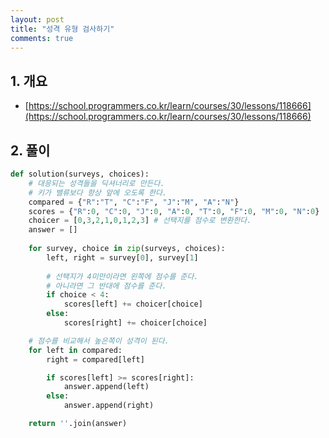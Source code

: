 ```yaml
---
layout: post
title: "성격 유형 검사하기"
comments: true
---
```


## 1. 개요
- [https://school.programmers.co.kr/learn/courses/30/lessons/118666](https://school.programmers.co.kr/learn/courses/30/lessons/118666)

## 2. 풀이
```python
def solution(surveys, choices):
    # 대응되는 성격들을 딕셔너리로 만든다.
    # 키가 밸류보다 항상 앞에 오도록 한다.
    compared = {"R":"T", "C":"F", "J":"M", "A":"N"}
    scores = {"R":0, "C":0, "J":0, "A":0, "T":0, "F":0, "M":0, "N":0}
    choicer = [0,3,2,1,0,1,2,3] # 선택지를 점수로 변환한다.
    answer = []
    
    for survey, choice in zip(surveys, choices):
        left, right = survey[0], survey[1]
        
        # 선택지가 4미만이라면 왼쪽에 점수를 준다.
        # 아니라면 그 반대에 점수를 준다.
        if choice < 4:
            scores[left] += choicer[choice]
        else:
            scores[right] += choicer[choice]

    # 점수를 비교해서 높은쪽이 성격이 된다.
    for left in compared:
        right = compared[left]

        if scores[left] >= scores[right]:
            answer.append(left)
        else:
            answer.append(right)

    return ''.join(answer)
```
